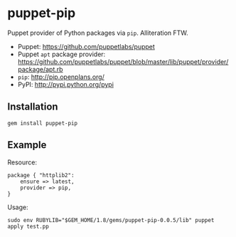 puppet-pip
==========

Puppet provider of Python packages via `pip`.  Alliteration FTW.

* Puppet: <https://github.com/puppetlabs/puppet>
* Puppet `apt` package provider: <https://github.com/puppetlabs/puppet/blob/master/lib/puppet/provider/package/apt.rb>
* `pip`: <http://pip.openplans.org/>
* PyPI: <http://pypi.python.org/pypi>

Installation
------------

	gem install puppet-pip

Example
-------

Resource:

	package { "httplib2":
		ensure => latest,
		provider => pip,
	}

Usage:

	sudo env RUBYLIB="$GEM_HOME/1.8/gems/puppet-pip-0.0.5/lib" puppet apply test.pp
